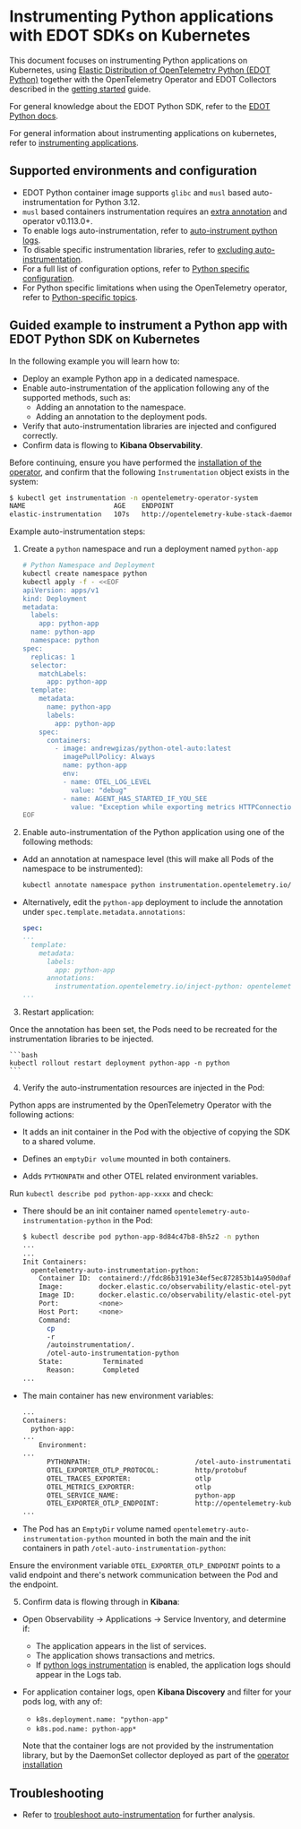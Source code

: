 # Instrumenting Python applications with EDOT SDKs on Kubernetes

This document focuses on instrumenting Python applications on Kubernetes, using [Elastic Distribution of OpenTelemetry Python (EDOT Python)](https://github.com/elastic/elastic-otel-python) together with the OpenTelemetry Operator and EDOT Collectors described in the [getting started](./README.md) guide.

For general knowledge about the EDOT Python SDK, refer to the [EDOT Python docs](https://github.com/elastic/elastic-otel-python/blob/main/docs/get-started.md).

For general information about instrumenting applications on kubernetes, refer to [instrumenting applications](./instrumenting-applications.md).

## Supported environments and configuration

- EDOT Python container image supports `glibc` and `musl` based auto-instrumentation for Python 3.12.
- `musl` based containers instrumentation requires an [extra annotation](https://opentelemetry.io/docs/kubernetes/operator/automatic/#annotations-python-musl) and operator v0.113.0+.
- To enable logs auto-instrumentation, refer to [auto-instrument python logs](https://opentelemetry.io/docs/kubernetes/operator/automatic/#auto-instrumenting-python-logs).
- To disable specific instrumentation libraries, refer to [excluding auto-instrumentation](https://opentelemetry.io/docs/kubernetes/operator/automatic/#python-excluding-auto-instrumentation).
- For a full list of configuration options, refer to [Python specific configuration](https://opentelemetry.io/docs/zero-code/python/configuration/#python-specific-configuration).
- For Python specific limitations when using the OpenTelemetry operator, refer to [Python-specific topics](https://opentelemetry.io/docs/zero-code/python/operator/#python-specific-topics).


## Guided example to instrument a Python app with EDOT Python SDK on Kubernetes

In the following example you will learn how to:

- Deploy an example Python app in a dedicated namespace.
- Enable auto-instrumentation of the application following any of the supported methods, such as:
  - Adding an annotation to the namespace.
  - Adding an annotation to the deployment pods.
- Verify that auto-instrumentation libraries are injected and configured correctly.
- Confirm data is flowing to **Kibana Observability**.

Before continuing, ensure you have performed the [installation of the operator](./README.md), and confirm that the following `Instrumentation` object exists in the system:

```bash
$ kubectl get instrumentation -n opentelemetry-operator-system
NAME                      AGE    ENDPOINT                                                                                                
elastic-instrumentation   107s   http://opentelemetry-kube-stack-daemon-collector.opentelemetry-operator-system.svc.cluster.local:4318
```

Example auto-instrumentation steps:

1. Create a `python` namespace and run a deployment named `python-app`

    ```bash
    # Python Namespace and Deployment
    kubectl create namespace python
    kubectl apply -f - <<EOF
    apiVersion: apps/v1
    kind: Deployment
    metadata:
      labels:
        app: python-app
      name: python-app
      namespace: python
    spec:
      replicas: 1
      selector:
        matchLabels:
          app: python-app
      template:
        metadata:
          name: python-app
          labels:
            app: python-app
        spec:
          containers:
            - image: andrewgizas/python-otel-auto:latest
              imagePullPolicy: Always
              name: python-app
              env: 
              - name: OTEL_LOG_LEVEL
                value: "debug"
              - name: AGENT_HAS_STARTED_IF_YOU_SEE
                value: "Exception while exporting metrics HTTPConnectionPool"
    EOF
    ```


2. Enable auto-instrumentation of the Python application using one of the following methods:

  - Add an annotation at namespace level (this will make all Pods of the namespace to be instrumented):

    ```bash
    kubectl annotate namespace python instrumentation.opentelemetry.io/inject-python=opentelemetry-operator-system/elastic-instrumentation
    ```

  - Alternatively, edit the `python-app` deployment to include the annotation under `spec.template.metadata.annotations`:

    ```yaml
    spec:
    ...
      template:
        metadata:
          labels:
            app: python-app
          annotations:
            instrumentation.opentelemetry.io/inject-python: opentelemetry-operator-system/elastic-instrumentation
    ...
    ```

3. Restart application:

  Once the annotation has been set, the Pods need to be recreated for the instrumentation libraries to be injected.

    ```bash
    kubectl rollout restart deployment python-app -n python
    ```

4. Verify the auto-instrumentation resources are injected in the Pod:

  Python apps are instrumented by the OpenTelemetry Operator with the following actions:

  - It adds an init container in the Pod with the objective of copying the SDK to a shared volume.

  - Defines an `emptyDir volume` mounted in both containers.

  - Adds `PYTHONPATH` and other OTEL related environment variables.

  Run `kubectl describe pod python-app-xxxx` and check:

  - There should be an init container named `opentelemetry-auto-instrumentation-python` in the Pod:

    ```bash
    $ kubectl describe pod python-app-8d84c47b8-8h5z2 -n python
    ...
    ...
    Init Containers:
      opentelemetry-auto-instrumentation-python:
        Container ID:  containerd://fdc86b3191e34ef5ec872853b14a950d0af1e36b0bc207f3d59bd50dd3caafe9
        Image:         docker.elastic.co/observability/elastic-otel-python:0.3.0
        Image ID:      docker.elastic.co/observability/elastic-otel-python@sha256:de7b5cce7514a10081a00820a05097931190567ec6e18a384ff7c148bad0695e
        Port:          <none>
        Host Port:     <none>
        Command:
          cp
          -r
          /autoinstrumentation/.
          /otel-auto-instrumentation-python
        State:          Terminated
          Reason:       Completed
    ...
    ```

  - The main container has new environment variables: 

    ```bash
    ...
    Containers:
      python-app:
    ...
        Environment:
    ...
          PYTHONPATH:                          /otel-auto-instrumentation-python/opentelemetry/instrumentation/auto_instrumentation:/otel-auto-instrumentation-python
          OTEL_EXPORTER_OTLP_PROTOCOL:         http/protobuf
          OTEL_TRACES_EXPORTER:                otlp
          OTEL_METRICS_EXPORTER:               otlp
          OTEL_SERVICE_NAME:                   python-app
          OTEL_EXPORTER_OTLP_ENDPOINT:         http://opentelemetry-kube-stack-daemon-collector.opentelemetry-operator-system.svc.cluster.local:4318
    ...
    ```

  - The Pod has an `EmptyDir` volume named `opentelemetry-auto-instrumentation-python` mounted in both the main and the init containers in path `/otel-auto-instrumentation-python`:

  Ensure the environment variable `OTEL_EXPORTER_OTLP_ENDPOINT` points to a valid endpoint and there's network communication between the Pod and the endpoint.

5. Confirm data is flowing through in **Kibana**:

  - Open Observability -> Applications -> Service Inventory, and determine if:
    - The application appears in the list of services.
    - The application shows transactions and metrics.
    - If [python logs instrumentation](https://opentelemetry.io/docs/kubernetes/operator/automatic/#auto-instrumenting-python-logs) is enabled, the application logs should  appear in the Logs tab.
  
  - For application container logs, open **Kibana Discovery** and filter for your pods log, with any of:
    - `k8s.deployment.name: "python-app"`
    - `k8s.pod.name: python-app*`

    Note that the container logs are not provided by the instrumentation library, but by the DaemonSet collector deployed as part of the [operator installation](./README.md)

## Troubleshooting

- Refer to [troubleshoot auto-instrumentation](./troubleshoot-auto-instrumentation.md) for further analysis.

